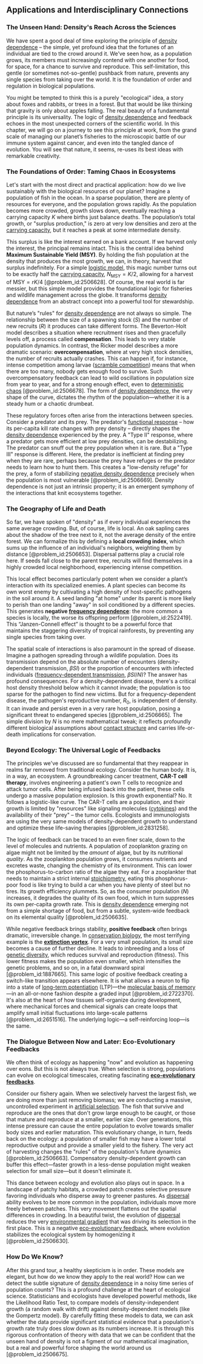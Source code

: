 ## Applications and Interdisciplinary Connections

### The Unseen Hand: Density's Reach Across the Sciences

We have spent a good deal of time exploring the principle of [density dependence](@article_id:203233) – the simple, yet profound idea that the fortunes of an individual are tied to the crowd around it. We’ve seen how, as a population grows, its members must increasingly contend with one another for food, for space, for a chance to survive and reproduce. This self-limitation, this gentle (or sometimes not-so-gentle) pushback from nature, prevents any single species from taking over the world. It is the foundation of order and regulation in biological populations.

You might be tempted to think this is a purely "ecological" idea, a story about foxes and rabbits, or trees in a forest. But that would be like thinking that gravity is only about apples falling. The real beauty of a fundamental principle is its universality. The logic of [density dependence](@article_id:203233) and feedback echoes in the most unexpected corners of the scientific world. In this chapter, we will go on a journey to see this principle at work, from the grand scale of managing our planet’s fisheries to the microscopic battle of our immune system against cancer, and even into the tangled dance of evolution. You will see that nature, it seems, re-uses its best ideas with remarkable creativity.

### The Foundations of Order: Taming Chaos in Ecosystems

Let's start with the most direct and practical application: how do we live sustainably with the biological resources of our planet? Imagine a population of fish in the ocean. In a sparse population, there are plenty of resources for everyone, and the population grows rapidly. As the population becomes more crowded, growth slows down, eventually reaching a carrying capacity $K$ where births just balance deaths. The population’s total growth, or "surplus production," is zero at very low densities and zero at the [carrying capacity](@article_id:137524), but it reaches a peak at some intermediate density.

This surplus is like the interest earned on a bank account. If we harvest only the interest, the principal remains intact. This is the central idea behind **Maximum Sustainable Yield (MSY)**. By holding the fish population at the density that produces the most growth, we can, in theory, harvest that surplus indefinitely. For a simple [logistic model](@article_id:267571), this magic number turns out to be exactly half the [carrying capacity](@article_id:137524), $N_{\text{MSY}} = K/2$, allowing for a harvest of $\text{MSY} = rK/4$ [@problem_id:2506628]. Of course, the real world is far messier, but this simple model provides the foundational logic for fisheries and wildlife management across the globe. It transforms [density dependence](@article_id:203233) from an abstract concept into a powerful tool for stewardship.

But nature’s "rules" for [density dependence](@article_id:203233) are not always so simple. The relationship between the size of a spawning stock ($S$) and the number of new recruits ($R$) it produces can take different forms. The Beverton-Holt model describes a situation where recruitment rises and then gracefully levels off, a process called **compensation**. This leads to very stable population dynamics. In contrast, the Ricker model describes a more dramatic scenario: **overcompensation**, where at very high stock densities, the number of recruits actually crashes. This can happen if, for instance, intense competition among larvae ([scramble competition](@article_id:163877)) means that when there are too many, nobody gets enough food to survive. Such overcompensatory feedback can lead to wild oscillations in population size from year to year, and for a strong enough effect, even to [deterministic chaos](@article_id:262534) [@problem_id:2506678]. The form of [density dependence](@article_id:203233), the very shape of the curve, dictates the rhythm of the population—whether it is a steady hum or a chaotic drumbeat.

These regulatory forces often arise from the interactions between species. Consider a predator and its prey. The predator's [functional response](@article_id:200716) – how its per-capita kill rate changes with prey density – directly shapes the [density dependence](@article_id:203233) experienced by the prey. A "Type II" response, where a predator gets more efficient at low prey densities, can be destabilizing. The predator can snuff out the prey population when it is rare. But a "Type III" response is different. Here, the predator is inefficient at finding prey when they are rare, perhaps because the prey have refuges or the predator needs to learn how to hunt them. This creates a "low-density refuge" for the prey, a form of stabilizing [negative density dependence](@article_id:181395) precisely when the population is most vulnerable [@problem_id:2506669]. Density dependence is not just an intrinsic property; it is an emergent symphony of the interactions that knit ecosystems together.

### The Geography of Life and Death

So far, we have spoken of "density" as if every individual experiences the same average crowding. But, of course, life is local. An oak sapling cares about the shadow of the tree next to it, not the average density of the entire forest. We can formalize this by defining a **local crowding index**, which sums up the influence of an individual's neighbors, weighting them by distance [@problem_id:2506653]. Dispersal patterns play a crucial role here. If seeds fall close to the parent tree, recruits will find themselves in a highly crowded local neighborhood, experiencing intense competition.

This local effect becomes particularly potent when we consider a plant’s interaction with its specialized enemies. A plant species can become its own worst enemy by cultivating a high density of host-specific pathogens in the soil around it. A seed landing "at home" under its parent is more likely to perish than one landing "away" in soil conditioned by a different species. This generates **negative [frequency dependence](@article_id:266657)**: the more common a species is locally, the worse its offspring perform [@problem_id:2522419]. This “Janzen-Connell effect” is thought to be a powerful force that maintains the staggering diversity of tropical rainforests, by preventing any single species from taking over.

The spatial scale of interactions is also paramount in the spread of disease. Imagine a pathogen spreading through a wildlife population. Does its transmission depend on the absolute number of encounters (density-dependent transmission, $\beta SI$) or the proportion of encounters with infected individuals ([frequency-dependent transmission](@article_id:192998), $\beta SI/N$)? The answer has profound consequences. For a density-dependent disease, there's a critical host density threshold below which it cannot invade; the population is too sparse for the pathogen to find new victims. But for a frequency-dependent disease, the pathogen's reproductive number, $R_0$, is independent of density. It can invade and persist even in a very rare host population, posing a significant threat to endangered species [@problem_id:2506665]. The simple division by $N$ is no mere mathematical tweak; it reflects profoundly different biological assumptions about [contact structure](@article_id:635155) and carries life-or-death implications for conservation.

### Beyond Ecology: The Universal Logic of Feedbacks

The principles we've discussed are so fundamental that they reappear in realms far removed from traditional ecology. Consider the human body. It is, in a way, an ecosystem. A groundbreaking cancer treatment, **CAR-T cell therapy**, involves engineering a patient's own T cells to recognize and attack tumor cells. After being infused back into the patient, these cells undergo a massive population explosion. Is this growth exponential? No. It follows a logistic-like curve. The CAR-T cells are a population, and their growth is limited by "resources" like signaling molecules ([cytokines](@article_id:155991)) and the availability of their "prey" – the tumor cells. Ecologists and immunologists are using the very same models of density-dependent growth to understand and optimize these life-saving therapies [@problem_id:2831258].

The logic of feedback can be traced to an even finer scale, down to the level of molecules and nutrients. A population of zooplankton grazing on algae might not be limited by the *amount* of algae, but by its nutritional *quality*. As the zooplankton population grows, it consumes nutrients and excretes waste, changing the chemistry of its environment. This can lower the phosphorus-to-carbon ratio of the algae they eat. For a zooplankter that needs to maintain a strict internal [stoichiometry](@article_id:140422), eating this phosphorus-poor food is like trying to build a car when you have plenty of steel but no tires. Its growth efficiency plummets. So, as the consumer population ($N$) increases, it degrades the quality of its own food, which in turn suppresses its own per-capita growth rate. This is [density dependence](@article_id:203233) emerging not from a simple shortage of food, but from a subtle, system-wide feedback on its elemental quality [@problem_id:2506635].

While negative feedback brings stability, **positive feedback** often brings dramatic, irreversible change. In [conservation biology](@article_id:138837), the most terrifying example is the **[extinction vortex](@article_id:139183)**. For a very small population, its small size becomes a cause of further decline. It leads to inbreeding and a loss of [genetic diversity](@article_id:200950), which reduces survival and reproduction (fitness). This lower fitness makes the population even smaller, which intensifies the genetic problems, and so on, in a fatal downward spiral [@problem_id:1887665]. This same logic of positive feedback creating a switch-like transition appears elsewhere. It is what allows a neuron to flip into a state of [long-term potentiation](@article_id:138510) (LTP)—the [molecular basis of memory](@article_id:173305)—in an all-or-none fashion despite a graded input [@problem_id:2722370]. It's also at the heart of how tissues self-organize during development, where mechanical forces and chemical signals can create loops that amplify small initial fluctuations into large-scale patterns [@problem_id:2651516]. The underlying logic—a self-reinforcing loop—is the same.

### The Dialogue Between Now and Later: Eco-Evolutionary Feedbacks

We often think of ecology as happening "now" and evolution as happening over eons. But this is not always true. When selection is strong, populations can evolve on ecological timescales, creating fascinating **[eco-evolutionary feedbacks](@article_id:203278)**.

Consider our fishery again. When we selectively harvest the largest fish, we are doing more than just removing biomass; we are conducting a massive, uncontrolled experiment in [artificial selection](@article_id:170325). The fish that survive and reproduce are the ones that don't grow large enough to be caught, or those that mature and reproduce at a smaller, earlier size. Over generations, this intense pressure can cause the entire population to evolve towards smaller body sizes and earlier maturation. This evolutionary change, in turn, feeds back on the ecology: a population of smaller fish may have a lower total reproductive output and provide a smaller yield to the fishery. The very act of harvesting changes the "rules" of the population's future dynamics [@problem_id:2506663]. Compensatory density-dependent growth can buffer this effect—faster growth in a less-dense population might weaken selection for small size—but it doesn't eliminate it.

This dance between ecology and evolution also plays out in space. In a landscape of patchy habitats, a crowded patch creates selective pressure favoring individuals who disperse away to greener pastures. As [dispersal](@article_id:263415) ability evolves to be more common in the population, individuals move more freely between patches. This very movement flattens out the spatial differences in crowding. In a beautiful twist, the evolution of [dispersal](@article_id:263415) reduces the very [environmental gradient](@article_id:175030) that was driving its selection in the first place. This is a negative [eco-evolutionary feedback](@article_id:165190), where evolution stabilizes the ecological system by homogenizing it [@problem_id:2506630].

### How Do We Know?

After this grand tour, a healthy skepticism is in order. These models are elegant, but how do we know they apply to the real world? How can we detect the subtle signature of [density dependence](@article_id:203233) in a noisy time series of population counts? This is a profound challenge at the heart of ecological science. Statisticians and ecologists have developed powerful methods, like the Likelihood Ratio Test, to compare models of density-independent growth (a random walk with drift) against density-dependent models (like the Gompertz model). By carefully fitting these models to data, we can ask whether the data provide significant statistical evidence that a population's growth rate truly does slow down as its numbers increase. It is through this rigorous confrontation of theory with data that we can be confident that the unseen hand of density is not a figment of our mathematical imagination, but a real and powerful force shaping the world around us [@problem_id:2506675].